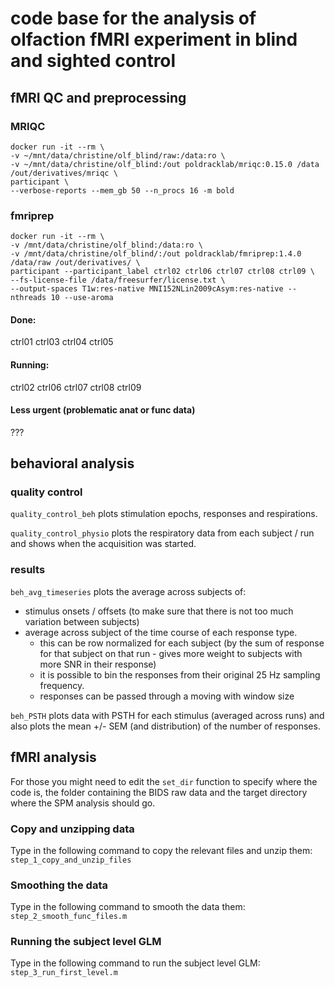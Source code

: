 # code base for the analysis of olfaction fMRI experiment in blind and sighted control


## fMRI QC and preprocessing

### MRIQC

```
docker run -it --rm \
-v ~/mnt/data/christine/olf_blind/raw:/data:ro \
-v ~/mnt/data/christine/olf_blind:/out poldracklab/mriqc:0.15.0 /data /out/derivatives/mriqc \
participant \
--verbose-reports --mem_gb 50 --n_procs 16 -m bold
```

### fmriprep

```
docker run -it --rm \
-v /mnt/data/christine/olf_blind:/data:ro \
-v /mnt/data/christine/olf_blind/:/out poldracklab/fmriprep:1.4.0 /data/raw /out/derivatives/ \
participant --participant_label ctrl02 ctrl06 ctrl07 ctrl08 ctrl09 \
--fs-license-file /data/freesurfer/license.txt \
--output-spaces T1w:res-native MNI152NLin2009cAsym:res-native --nthreads 10 --use-aroma
```

#### Done:
ctrl01 ctrl03 ctrl04 ctrl05

#### Running:
ctrl02 ctrl06 ctrl07 ctrl08 ctrl09

#### Less urgent (problematic anat or func data)

???


## behavioral analysis

### quality control

`quality_control_beh` plots stimulation epochs, responses and respirations.

`quality_control_physio` plots the respiratory data from each subject / run and shows when the acquisition was started.

### results

`beh_avg_timeseries` plots the average across subjects of:
- stimulus onsets / offsets (to make sure that there is not too much variation between subjects)
- average across subject of the time course of each response type.
  - this can be row normalized for each subject (by the sum of response for that subject on that run - gives more weight to subjects with more SNR in their response)
  - it is possible to bin the responses from their original 25 Hz sampling frequency.
  - responses can be passed through a moving with window size

`beh_PSTH` plots data with PSTH for each stimulus (averaged across runs) and also plots the mean +/- SEM (and distribution) of the number of responses.


## fMRI analysis

For those you might need to edit the `set_dir` function to specify where the code is, the folder containing the BIDS raw data and the target directory where the SPM analysis should go.

### Copy and unzipping data
Type in the following command to copy the relevant files and unzip them:
`step_1_copy_and_unzip_files`


### Smoothing the data
Type in the following command to smooth the data them:
`step_2_smooth_func_files.m`


### Running the subject level GLM
Type in the following command to run the subject level GLM:
`step_3_run_first_level.m`
